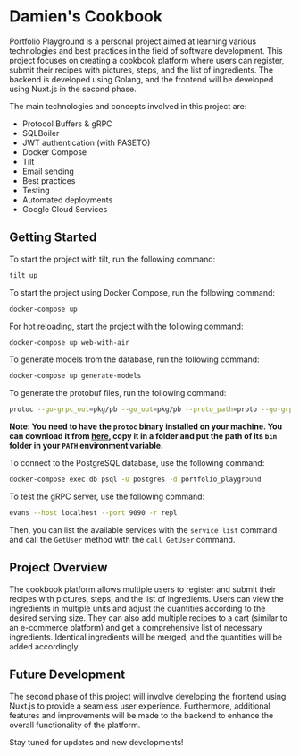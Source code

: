 # Damien's Cookbook

Portfolio Playground is a personal project aimed at learning various technologies and best practices in the field of software development. This project focuses on creating a cookbook platform where users can register, submit their recipes with pictures, steps, and the list of ingredients. The backend is developed using Golang, and the frontend will be developed using Nuxt.js in the second phase.

The main technologies and concepts involved in this project are:

- Protocol Buffers & gRPC
- SQLBoiler
- JWT authentication (with PASETO)
- Docker Compose
- Tilt
- Email sending
- Best practices
- Testing
- Automated deployments
- Google Cloud Services

## Getting Started

To start the project with tilt, run the following command:

```bash
tilt up
```

To start the project using Docker Compose, run the following command:

```bash
docker-compose up
```

For hot reloading, start the project with the following command:

```bash
docker-compose up web-with-air
```

To generate models from the database, run the following command:

```bash
docker-compose up generate-models
```

To generate the protobuf files, run the following command:

```bash
protoc --go-grpc_out=pkg/pb --go_out=pkg/pb --proto_path=proto --go-grpc_opt=paths=source_relative --go_opt=paths=source_relative --grpc-gateway_out=pkg/pb --grpc-gateway_opt=paths=source_relative ./proto/*.proto
```

**Note: You need to have the `protoc` binary installed on your machine. You can download it from [here](https://github.com/protocolbuffers/protobuf/releases/), copy it in a folder and put the path of its `bin` folder in your `PATH` environment variable.**

To connect to the PostgreSQL database, use the following command:

```bash
docker-compose exec db psql -U postgres -d portfolio_playground
```

To test the gRPC server, use the following command:

```bash
evans --host localhost --port 9090 -r repl
```

Then, you can list the available services with the `service list` command and call the `GetUser` method with the `call GetUser` command.

## Project Overview

The cookbook platform allows multiple users to register and submit their recipes with pictures, steps, and the list of ingredients. Users can view the ingredients in multiple units and adjust the quantities according to the desired serving size. They can also add multiple recipes to a cart (similar to an e-commerce platform) and get a comprehensive list of necessary ingredients. Identical ingredients will be merged, and the quantities will be added accordingly.

## Future Development

The second phase of this project will involve developing the frontend using Nuxt.js to provide a seamless user experience. Furthermore, additional features and improvements will be made to the backend to enhance the overall functionality of the platform.

Stay tuned for updates and new developments!
